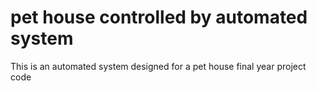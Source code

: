 # pet house controlled by automated system
This is an automated system designed for a pet house final year project code
